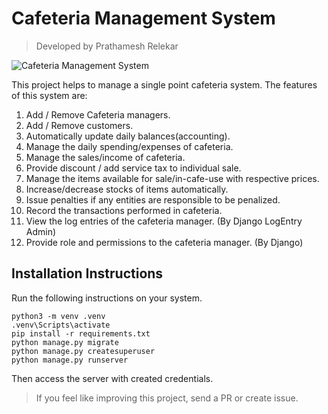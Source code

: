 # Cafeteria Management System
> Developed by Prathamesh Relekar

![Cafeteria Management System](https://ibb.co/1fRmpCKt)

This project helps to manage a single point cafeteria system. 
The features of this system are:

1. Add / Remove Cafeteria managers.
2. Add / Remove customers.
3. Automatically update daily balances(accounting).
4. Manage the daily spending/expenses of cafeteria.
5. Manage the sales/income of cafeteria.
6. Provide discount / add service tax to individual sale.
7. Manage the items available for sale/in-cafe-use with respective prices.
8. Increase/decrease stocks of items automatically.
9. Issue penalties if any entities are responsible to be penalized.
10. Record the transactions performed in cafeteria.
11. View the log entries of the cafeteria manager. (By Django LogEntry Admin)
12. Provide role and permissions to the cafeteria manager. (By Django)


## Installation Instructions
Run the following instructions on your system.
```
python3 -m venv .venv
.venv\Scripts\activate
pip install -r requirements.txt
python manage.py migrate
python manage.py createsuperuser
python manage.py runserver
```
Then access the server with created credentials.


> If you feel like improving this project, send a PR or create issue.
